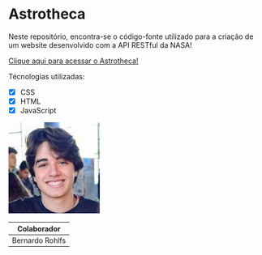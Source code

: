 # Astrotheca
Neste repositório, encontra-se o código-fonte utilizado para a criação de um website desenvolvido com a API RESTful da NASA!
 
 [Clique aqui para acessar o Astrotheca!](https://berohlfs.github.io/Astrotheca/)
 
 Técnologias utilizadas:
 - [x] CSS
 - [x] HTML
 - [x] JavaScript
 
 ![](imgs/colaborador1.jpg)
 
 | Colaborador | 
 | --- |
 | Bernardo Rohlfs | 
